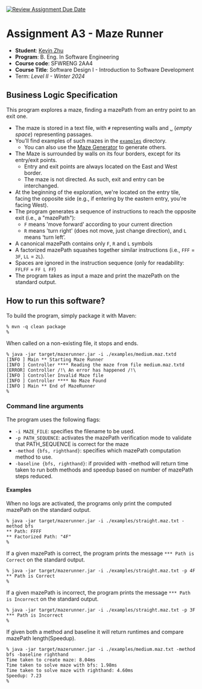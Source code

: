 [![Review Assignment Due Date](https://classroom.github.com/assets/deadline-readme-button-24ddc0f5d75046c5622901739e7c5dd533143b0c8e959d652212380cedb1ea36.svg)](https://classroom.github.com/a/8jM7fhXE)
# Assignment A3 - Maze Runner

  * **Student**: [Kevin Zhu](zhuk41@mcmaster.ca)
  * **Program**: B. Eng. In Software Engineering
  * **Course code**: SFWRENG 2AA4
  * **Course Title**: Software Design I - Introduction to Software Development 
  * Term: *Level II - Winter 2024*

## Business Logic Specification

This program explores a maze, finding a mazePath from an entry point to an exit one.

- The maze is stored in a text file, with `#` representing walls and `␣` (_empty space_) representing passages.
- You’ll find examples of such mazes in the [`examples`](./examples) directory. 
    - You can also use the [Maze Generator](https://github.com/ace-lectures/maze-gen) to generate others.
- The Maze is surrounded by walls on its four borders, except for its entry/exit points.
    - Entry and exit points are always located on the East and West border.
    - The maze is not directed. As such, exit and entry can be interchanged.
- At the beginning of the exploration, we're located on the entry tile, facing the opposite side (e.g., if entering by the eastern entry, you're facing West).
- The program generates a sequence of instructions to reach the opposite exit (i.e., a "mazePath"):
    - `F` means 'move forward' according to your current direction
    - `R` means 'turn right' (does not move, just change direction), and `L` means ‘turn left’. 
- A canonical mazePath contains only `F`, `R` and `L` symbols
- A factorized mazePath squashes together similar instructions (i.e., `FFF` = `3F`, `LL` = `2L`).
- Spaces are ignored in the instruction sequence (only for readability: `FFLFF` = `FF L FF`)
- The program takes as input a maze and print the mazePath on the standard output.


## How to run this software?

To build the program, simply package it with Maven:

```
% mvn -q clean package 
%
```

When called on a non-existing file, it stops and ends.

```
% java -jar target/mazerunner.jar -i ./examples/medium.maz.txtd
[INFO ] Main ** Starting Maze Runner
[INFO ] Controller **** Reading the maze from file medium.maz.txtd
[ERROR] Controller /!\ An error has happened /!\
[INFO ] Controller Invalid Maze file
[INFO ] Controller **** No Maze Found
[INFO ] Main ** End of MazeRunner
%
```


### Command line arguments

The program uses the following flags:

- `-i MAZE_FILE`: specifies the filename to be used.
- `-p PATH_SEQUENCE`: activates the mazePath verification mode to validate that PATH_SEQUENCE is correct for the maze
- `-method {bfs, righthand}`: specifies which mazePath computation method to use.
- `-baseline {bfs, righthand}`: if provided with -method will return time taken to run both methods and speedup based on number of mazePath steps reduced.
#### Examples

When no logs are activated, the programs only print the computed mazePath on the standard output.

```
% java -jar target/mazerunner.jar -i ./examples/straight.maz.txt -method bfs
** Path: FFFF
** Factorized Path: "4F"
%
```

If a given mazePath is correct, the program prints the message `*** Path is Correct` on the standard output.

```
% java -jar target/mazerunner.jar -i ./examples/straight.maz.txt -p 4F
** Path is Correct
%
```

If a given mazePath is incorrect, the program prints the message `*** Path is Incorrect` on the standard output.

```
% java -jar target/mazerunner.jar -i ./examples/straight.maz.txt -p 3F
*** Path is Incorrect
%
```
If given both a method and baseline it will return runtimes and compare mazePath length(Speedup).

```
% java -jar target/mazerunner.jar -i ./examples/medium.maz.txt -method bfs -baseline righthand
Time taken to create maze: 8.04ms
Time taken to solve maze with bfs: 1.98ms
Time taken to solve maze with righthand: 4.60ms
Speedup: 7.23
%
```